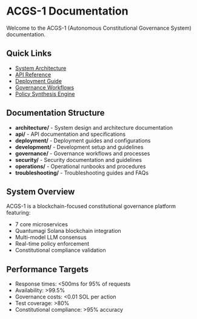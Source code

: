 # ACGS-1 Documentation

Welcome to the ACGS-1 (Autonomous Constitutional Governance System) documentation.

## Quick Links

- [System Architecture](architecture/system_architecture.md)
- [API Reference](api/api_reference.md)
- [Deployment Guide](deployment/deployment_guide.md)
- [Governance Workflows](governance/governance_workflows.md)
- [Policy Synthesis Engine](governance/policy_synthesis_engine.md)

## Documentation Structure

- **architecture/** - System design and architecture documentation
- **api/** - API documentation and specifications
- **deployment/** - Deployment guides and configurations
- **development/** - Development setup and guidelines
- **governance/** - Governance workflows and processes
- **security/** - Security documentation and guidelines
- **operations/** - Operational runbooks and procedures
- **troubleshooting/** - Troubleshooting guides and FAQs

## System Overview

ACGS-1 is a blockchain-focused constitutional governance platform featuring:

- 7 core microservices
- Quantumagi Solana blockchain integration
- Multi-model LLM consensus
- Real-time policy enforcement
- Constitutional compliance validation

## Performance Targets

- Response times: <500ms for 95% of requests
- Availability: >99.5%
- Governance costs: <0.01 SOL per action
- Test coverage: >80%
- Constitutional compliance: >95% accuracy
